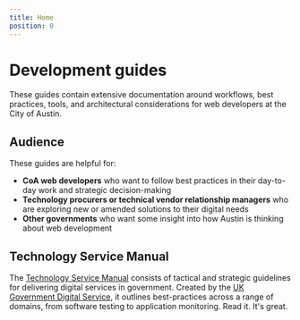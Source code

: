 ```yaml
---
title: Home
position: 0
---
```


# Development guides

These guides contain extensive documentation around workflows, best practices, tools, and architectural considerations for web developers at the City of Austin.

## Audience

These guides are helpful for:

- **CoA web developers** who want to follow best practices in their day-to-day work and strategic decision-making
- **Technology procurers or technical vendor relationship managers** who are exploring new or amended solutions to their digital needs
- **Other governments** who want some insight into how Austin is thinking about web development

## Technology Service Manual

The [Technology Service Manual](https://www.gov.uk/service-manual/technology) consists of tactical and strategic guidelines for delivering digital services in government. Created by the [UK Government Digital Service](https://www.gov.uk/government/organisations/government-digital-service), it outlines best-practices across a range of domains, from software testing to application monitoring. Read it. It's great.
